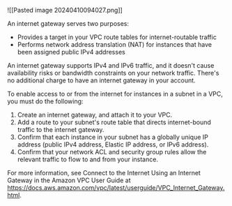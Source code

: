 ![[Pasted image 20240410094027.png]]

An internet gateway serves two purposes:
* Provides a target in your VPC route tables for internet-routable traffic
* Performs network address translation (NAT) for instances that have been assigned public IPv4 addresses

An internet gateway supports IPv4 and IPv6 traffic, and it doesn't cause availability risks or bandwidth constraints on your network traffic. There's no additional charge to have an internet gateway in your account.

To enable access to or from the internet for instances in a subnet in a VPC, you must do the following:
1. Create an internet gateway, and attach it to your VPC.
2. Add a route to your subnet's route table that directs internet-bound traffic to the internet gateway.
3. Confirm that each instance in your subnet has a globally unique IP address (public IPv4 address, Elastic IP address, or IPv6 address).
4. Confirm that your network ACL and security group rules allow the relevant traffic to flow to and from your instance.

For more information, see Connect to the Internet Using an Internet Gateway in the Amazon VPC User Guide at https://docs.aws.amazon.com/vpc/latest/userguide/VPC_Internet_Gateway.html.